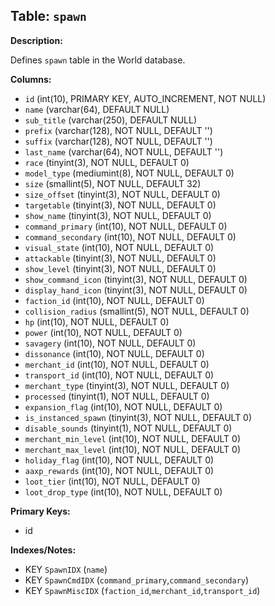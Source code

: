## Table: `spawn`

**Description:**

Defines `spawn` table in the World database.

**Columns:**
- `id` (int(10), PRIMARY KEY, AUTO_INCREMENT, NOT NULL)
- `name` (varchar(64), DEFAULT NULL)
- `sub_title` (varchar(250), DEFAULT NULL)
- `prefix` (varchar(128), NOT NULL, DEFAULT '')
- `suffix` (varchar(128), NOT NULL, DEFAULT '')
- `last_name` (varchar(64), NOT NULL, DEFAULT '')
- `race` (tinyint(3), NOT NULL, DEFAULT 0)
- `model_type` (mediumint(8), NOT NULL, DEFAULT 0)
- `size` (smallint(5), NOT NULL, DEFAULT 32)
- `size_offset` (tinyint(3), NOT NULL, DEFAULT 0)
- `targetable` (tinyint(3), NOT NULL, DEFAULT 0)
- `show_name` (tinyint(3), NOT NULL, DEFAULT 0)
- `command_primary` (int(10), NOT NULL, DEFAULT 0)
- `command_secondary` (int(10), NOT NULL, DEFAULT 0)
- `visual_state` (int(10), NOT NULL, DEFAULT 0)
- `attackable` (tinyint(3), NOT NULL, DEFAULT 0)
- `show_level` (tinyint(3), NOT NULL, DEFAULT 0)
- `show_command_icon` (tinyint(3), NOT NULL, DEFAULT 0)
- `display_hand_icon` (tinyint(3), NOT NULL, DEFAULT 0)
- `faction_id` (int(10), NOT NULL, DEFAULT 0)
- `collision_radius` (smallint(5), NOT NULL, DEFAULT 0)
- `hp` (int(10), NOT NULL, DEFAULT 0)
- `power` (int(10), NOT NULL, DEFAULT 0)
- `savagery` (int(10), NOT NULL, DEFAULT 0)
- `dissonance` (int(10), NOT NULL, DEFAULT 0)
- `merchant_id` (int(10), NOT NULL, DEFAULT 0)
- `transport_id` (int(10), NOT NULL, DEFAULT 0)
- `merchant_type` (tinyint(3), NOT NULL, DEFAULT 0)
- `processed` (tinyint(1), NOT NULL, DEFAULT 0)
- `expansion_flag` (int(10), NOT NULL, DEFAULT 0)
- `is_instanced_spawn` (tinyint(3), NOT NULL, DEFAULT 0)
- `disable_sounds` (tinyint(1), NOT NULL, DEFAULT 0)
- `merchant_min_level` (int(10), NOT NULL, DEFAULT 0)
- `merchant_max_level` (int(10), NOT NULL, DEFAULT 0)
- `holiday_flag` (int(10), NOT NULL, DEFAULT 0)
- `aaxp_rewards` (int(10), NOT NULL, DEFAULT 0)
- `loot_tier` (int(10), NOT NULL, DEFAULT 0)
- `loot_drop_type` (int(10), NOT NULL, DEFAULT 0)

**Primary Keys:**
- id

**Indexes/Notes:**
- KEY `SpawnIDX` (`name`)
- KEY `SpawnCmdIDX` (`command_primary`,`command_secondary`)
- KEY `SpawnMiscIDX` (`faction_id`,`merchant_id`,`transport_id`)